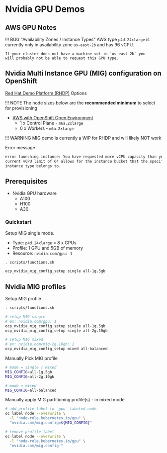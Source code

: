 # Nvidia GPU Demos

## AWS GPU Notes

!!! BUG "Availability Zones / Instance Types"
    AWS type `p4d.24xlarge` is currently only in availability zone `us-east-2b` and has 96 vCPU.

    If your cluster does not have a machine set in `us-east-2b` you
    will probably not be able to request this GPU type.

## Nvidia Multi Instance GPU (MIG) configuration on OpenShift

[Red Hat Demo Platform (RHDP)](https://demo.redhat.com) Options

!!! NOTE
    The node sizes below are the **recommended minimum** to select for provisioning

- <a href="https://demo.redhat.com/catalog?item=babylon-catalog-prod/sandboxes-gpte.sandbox-ocp.prod&utm_source=webapp&utm_medium=share-link" target="_blank">AWS with OpenShift Open Environment</a>
    - 1 x Control Plane - `m6a.2xlarge`
    - 0 x Workers - `m6a.2xlarge`

!!! WARNING
    MIG demo is currently a WIP for RHDP and will likely NOT work

Error message

```sh
error launching instance: You have requested more vCPU capacity than your
current vCPU limit of 64 allows for the instance bucket that the specified
instance type belongs to. 
```

## Prerequisites

- Nvidia GPU hardware
  - A100
  - H100
  - A30

### Quickstart

Setup MIG single mode.

- Type: `p4d.24xlarge` = 8 x GPUs
- Profile: 1 GPU and 5GB of memory
- Resource: `nvidia.com/gpu: 1`

```sh
. scripts/functions.sh

ocp_nvidia_mig_config_setup single all-1g.5gb
```

## Nvidia MIG profiles

Setup MIG profile

```sh
. scripts/functions.sh

# setup MIG single
# ex: nvidia.com/gpu: 1
ocp_nvidia_mig_config_setup single all-1g.5gb
ocp_nvidia_mig_config_setup single all-2g.10gb

# setup MIG mixed
# ex: nvidia.com/mig-2g.10gb: 1
ocp_nvidia_mig_config_setup mixed all-balanced
```

Manually Pick MIG profile

```sh
# mode = single / mixed
MIG_CONFIG=all-1g.5gb
MIG_CONFIG=all-2g.10gb

# mode = mixed 
MIG_CONFIG=all-balanced
```

Manually apply MIG partitioning profile(s) - in mixed mode

```sh hl_lines="3"
# add profile label to `gpu` labeled node
oc label node --overwrite \
  -l "node-role.kubernetes.io/gpu" \
  "nvidia.com/mig.config=${MIG_CONFIG}"

# remove profile label
oc label node --overwrite \
  -l "node-role.kubernetes.io/gpu" \
  "nvidia.com/mig.config-"
```
